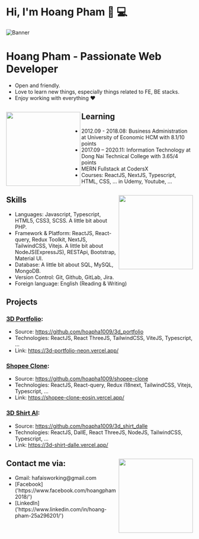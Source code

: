 # Hi, I'm Hoang Pham 👋 💻 
![Banner](https://res.cloudinary.com/hoapha1009/image/upload/v1613574588/anhdaidienmoi_bejh7m.jpg)

# Hoang Pham - Passionate Web Developer

- Open and friendly.
- Love to learn new things, especially things related to FE, BE stacks.
- Enjoy working with everything ❤

## Learning <a href="https://github.com/hoapha1009"><img align="left" width="auto" height="200" src="https://res.cloudinary.com/hoapha1009/image/upload/v1613574901/learn_tg7sio.svg"></a>

- 2012.09 - 2018.08: Business Administration at University of Economic HCM with 8.1/10 points
- 2017.09 – 2020.11: Information Technology at Dong Nai Technical College with 3.65/4 points
- MERN Fullstack at CodersX
- Courses: ReactJS, NextJS, Typescript, HTML, CSS, ... in Udemy, Youtube, ...

## Skills<img align="right" width="auto" height="200" src="https://res.cloudinary.com/hoapha1009/image/upload/v1613575942/skill_segyso.svg">

- Languages: Javascript, Typescript, HTML5, CSS3, SCSS. A little bit about PHP.
- Framework & Platform: ReactJS, React-query, Redux Toolkit, NextJS, TailwindCSS, Vitejs. A little bit about NodeJS(ExpressJS), RESTApi, Bootstrap, Material UI.
- Database: A little bit about SQL, MySQL, MongoDB.
- Version Control: Git, Github, GitLab, Jira.
- Foreign language: English (Reading & Writing)

## Projects

### [3D Portfolio]('https://3d-portfolio-neon.vercel.app/'):
+ Source: https://github.com/hoapha1009/3d_portfolio
+ Technologies: ReactJS, React ThreeJS, TailwindCSS, ViteJS, Typescript, ...
+ Link: https://3d-portfolio-neon.vercel.app/

### [Shopee Clone]('https://shopee-clone-eosin.vercel.app/'):
+ Source: https://github.com/hoapha1009/shopee-clone
+ Technologies: ReactJS, React-query, Redux i18next, TailwindCSS, Vitejs, Typescript, ...
+ Link: https://shopee-clone-eosin.vercel.app/

### [3D Shirt AI]('https://3d-shirt-dalle.vercel.app/'): 
+ Source: https://github.com/hoapha1009/3d_shirt_dalle
+ Technologies: ReactJS, DallE, React ThreeJS, NodeJS, TailwindCSS, Typescript, ...
+ Link: https://3d-shirt-dalle.vercel.app/

## Contact me via:<a href="https://github.com/hoapha1009"><img align="right" width="auto" height="200" src="https://res.cloudinary.com/hoapha1009/image/upload/v1619494293/contact_lfgpqe.svg"></a>
<ul>
<li>
Gmail: hafaisworking@gmail.com
</li>
<li>
[Facebook]('https://www.facebook.com/hoangpham2018/')
</li>
<li>
[LinkedIn]('https://www.linkedin.com/in/hoang-pham-25a296201/')
</li>
</ul>

